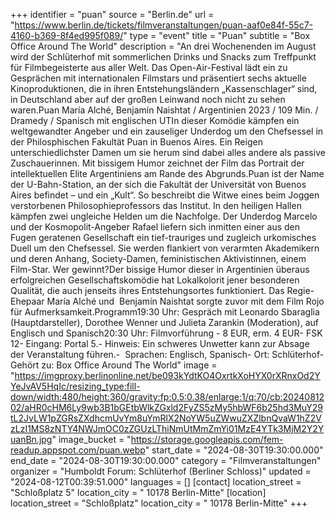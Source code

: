 +++
identifier = "puan"
source = "Berlin.de"
url = "https://www.berlin.de/tickets/filmveranstaltungen/puan-aaf0e84f-55c7-4160-b369-8f4ed995f089/"
type = "event"
title = "Puan"
subtitle = "Box Office Around The World"
description = "An drei Wochenenden im August wird der Schlüterhof mit sommerlichen Drinks und Snacks zum Treffpunkt für Filmbegeisterte aus aller Welt. Das Open-Air-Festival lädt ein zu Gesprächen mit internationalen Filmstars und präsentiert sechs aktuelle Kinoproduktionen, die in ihren Entstehungsländern „Kassenschlager“ sind, in Deutschland aber auf der großen Leinwand noch nicht zu sehen waren.Puan María Alché, Benjamín Naishtat / Argentinien 2023 / 109 Min. / Dramedy / Spanisch mit englischen UTIn dieser Komödie kämpfen ein weltgewandter Angeber und ein zauseliger Underdog um den Chefsessel in der Philosphischen Fakultät Puan in Buenos Aires. Ein Reigen unterschiedlichster Damen um sie herum sind dabei alles andere als passive Zuschauerinnen. Mit bissigem Humor zeichnet der Film das Portrait der intellektuellen Elite Argentiniens am Rande des Abgrunds.Puan ist der Name der U-Bahn-Station, an der sich die Fakultät der Universität von Buenos Aires befindet – und ein „Kult“. So beschreibt die Witwe eines beim Joggen verstorbenen Philosophieprofessors das Institut. In den heiligen Hallen kämpfen zwei ungleiche Helden um die Nachfolge. Der Underdog Marcelo und der Kosmopolit-Angeber Rafael liefern sich inmitten einer aus den Fugen geratenen Gesellschaft ein tief-trauriges und zugleich urkomisches Duell um den Chefsessel. Sie werden flankiert von verarmten Akademikern und deren Anhang, Society-Damen, feministischen Aktivistinnen, einem Film-Star. Wer gewinnt?Der bissige Humor dieser in Argentinien überaus erfolgreichen Gesellschaftskomödie hat Lokalkolorit jener besonderen Qualität, die auch jenseits ihres Entstehungsortes funktioniert. Das Regie-Ehepaar María Alché und  Benjamín Naishtat sorgte zuvor mit dem Film Rojo für Aufmerksamkeit.Programm19:30 Uhr: Gespräch mit Leonardo Sbaraglia (Hauptdarsteller), Dorothee Wenner und Julieta Zarankin (Moderation), auf Englisch und Spanisch20:30 Uhr: Filmvorführung - 8 EUR, erm. 4 EUR- FSK 12- Eingang: Portal 5.- Hinweis: Ein schweres Unwetter kann zur Absage der Veranstaltung führen.-  Sprachen: Englisch, Spanisch- Ort: Schlüterhof- Gehört zu: Box Office Around The World"
image = "https://imgproxy.berlinonline.net/be093kYdtKO4OxrtkXoHYX0rXRnxOd2YYeJvAV5HqIc/resizing_type:fill-down/width:480/height:360/gravity:fp:0.5:0.38/enlarge:1/q:70/cb:2024081202/aHR0cHM6Ly9wb3B1bGEtbWlkZGxld2FyZS5zMy5hbWF6b25hd3MuY29tL2JvLW1pZGRsZXdhcmUvYm8uYmRlX2NoYW5uZWwuZXZlbnQvaW1hZ2VzLzI1MS8zNTY4NWJmOC0zZGUzLThiNmUtMmZmYi01MzE4YTk3MjM2Y2YuanBn.jpg"
image_bucket = "https://storage.googleapis.com/fem-readup.appspot.com/puan.webp"
start_date = "2024-08-30T19:30:00.000"
end_date = "2024-08-30T19:30:00.000"
category = "Filmveranstaltungen"
organizer = "Humboldt Forum: Schlüterhof (Berliner Schloss)"
updated = "2024-08-12T00:39:51.000"
languages = []
[contact]
location_street = "Schloßplatz 5"
location_city = " 10178 Berlin-Mitte"
[location]
location_street = "Schloßplatz"
location_city = " 10178 Berlin-Mitte"
+++